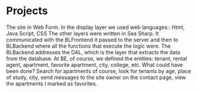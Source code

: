 # Projects
The site in Web Form. In the display layer we used web languages:: Html, Java Script, CSS
The other layers were written in Sea Sharp.
It communicated with the BLFrontend it passed to the server and then to BLBackend where all the functions that execute the logic were.
The BLBackend addresses the DAL, which is the layer that extracts the data from the database.
At BE, of course, we defined the entities: tenant, rental agent, apartment, favorite apartment, city, college, etc.
What could have been done? Search for apartments of course, look for tenants by age, place of study, city, send messages to the site owner on the contact page, view the apartments I marked as favorites. 
